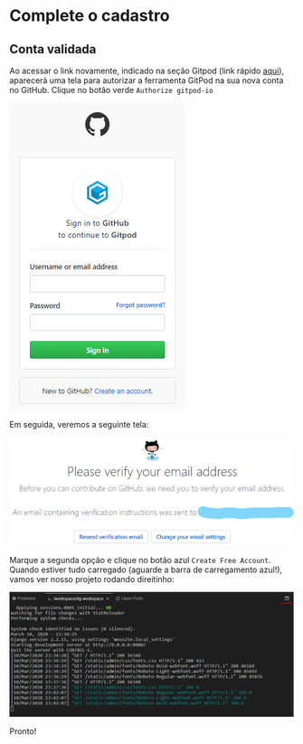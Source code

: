 # Complete o cadastro

## Conta validada

Ao acessar o link novamente, indicado na seção Gitpod \(link rápido [aqui](https://gitpod.io/#https://github.com/dgtaquara/dg-workspace)\), aparecerá uma tela para autorizar a ferramenta GitPod na sua nova conta no GitHub. Clique no botão verde `Authorize gitpod-io`

![Tela de autoriza&#xE7;&#xE3;o da ferramenta no GitHub](../.gitbook/assets/image%20%2822%29.png)

Em seguida, veremos a seguinte tela:

![Tela de criar \(efetivamente\) a conta no Gitpod](../.gitbook/assets/image%20%284%29.png)

Marque a segunda opção e clique no botão azul `Create Free Account`. Quando estiver tudo carregado \(aguarde a barra de carregamento azul!\), vamos ver nosso projeto rodando direitinho:

![Tela do projeto rodando](../.gitbook/assets/image%20%2810%29.png)

Pronto!

